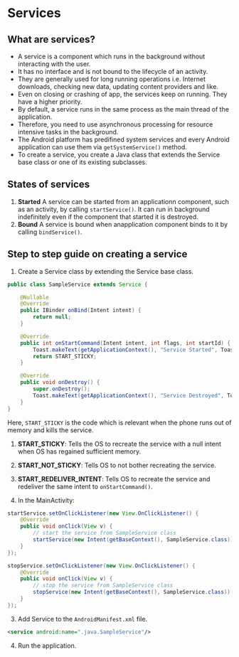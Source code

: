 # Services

## What are services?
* A service is a component which runs in the background without interacting with the user. 
* It has no interface and is not bound to the lifecycle of an activity.
* They are generally used for long running operations i.e. Internet downloads, checking new data, updating content providers and like.
* Even on closing or crashing of app, the services keep on running. They have a higher priority.
* By default, a service runs in the same process as the main thread of the application.
* Therefore, you need to use asynchronous processing for resource intensive tasks in the background.
* The Android platform has predifined system services and every Android application can use them via `getSystemService()` method.
* To create a service, you create a Java class that extends the Service base class or one of  its existing subclasses.

## States of services
1. **Started**
A service can be started from an applicationn component, such as an activity, by calling `startService()`. It can run in background indefinitely even if the component that started  it is destroyed.
2. **Bound**
A service is bound when anapplication component binds to it by calling `bindService()`.


## Step to step guide on creating a service
1. Create a Service class by extending the Service base class.
```java
public class SampleService extends Service {

    @Nullable
    @Override
    public IBinder onBind(Intent intent) {
        return null;
    }

    @Override
    public int onStartCommand(Intent intent, int flags, int startId) {
        Toast.makeText(getApplicationContext(), "Service Started", Toast.LENGTH_SHORT).show();
        return START_STICKY;
    }

    @Override
    public void onDestroy() {
        super.onDestroy();
        Toast.makeText(getApplicationContext(), "Service Destroyed", Toast.LENGTH_SHORT).show();
    }
}
```
Here, `START_STICKY` is the code which is  relevant when the phone runs out of memory and kills the service.
1. **START_STICKY**: Tells the OS to recreate the service with a null intent when OS has regained sufficient memory.
2. **START_NOT_STICKY**: Tells OS to not bother recreating the service.
3. **START_REDELIVER_INTENT**: Tells OS to recreate the service and redeliver the same intent to `onStartCommand()`.

2. In the MainActivity:
```java
startService.setOnClickListener(new View.OnClickListener() {
    @Override
    public void onClick(View v) {
        // start the service from SampleService class
        startService(new Intent(getBaseContext(), SampleService.class));
    }
});

stopService.setOnClickListener(new View.OnClickListener() {
    @Override
    public void onClick(View v) {
        // stop the service from SampleService class
        stopService(new Intent(getBaseContext(), SampleService.class));
    }
});
```

3. Add Service to the `AndroidManifest.xml` file.
```xml
<service android:name=".java.SampleService"/>
``` 

4. Run the  application.
